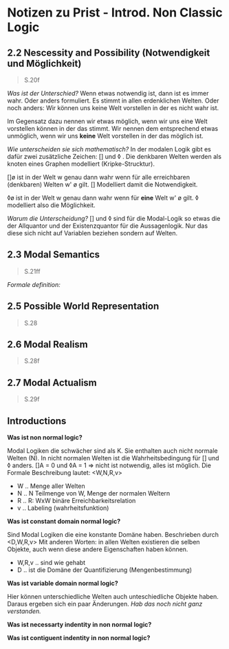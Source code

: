 # Notizen zu Prist - Introd. Non Classic Logic

## 2.2 Nescessity and Possibility (Notwendigkeit und Möglichkeit)
> S.20f

_Was ist der Unterschied?_
Wenn etwas notwendig ist, dann ist es immer wahr. Oder anders formuliert. Es stimmt in allen erdenklichen Welten. Oder noch anders: Wir können uns keine Welt vorstellen in der es nicht wahr ist.

Im Gegensatz dazu nennen wir etwas möglich, wenn wir uns eine Welt vorstellen können in der das stimmt. Wir nennen dem entsprechend etwas unmöglich, wenn wir uns **keine** Welt vorstellen in der das möglich ist.

_Wie unterscheiden sie sich mathematisch?_
In der modalen Logik gibt es dafür zwei zusätzliche Zeichen: [] und ◊ .
Die denkbaren Welten werden als knoten eines Graphen modelliert (Kripke-Strucktur).

[]ø ist in der Welt w genau dann wahr wenn für alle erreichbaren (denkbaren) Welten w' ø gilt. [] Modelliert damit die Notwendigkeit.

◊ø ist in der Welt w genau dann wahr wenn für **eine** Welt w' ø gilt. ◊ modelliert also die Möglichkeit.

_Warum die Unterscheidung?_
[] und ◊ sind für die Modal-Logik so etwas die der Allquantor und der Existenzquantor für die Aussagenlogik. Nur das diese sich nicht auf Variablen beziehen sondern auf Welten.


## 2.3 Modal Semantics
> S.21ff

_Formale definition:_



## 2.5 Possible World Representation
> S.28



## 2.6 Modal Realism
> S.28f



## 2.7 Modal Actualism
> S.29f


## Introductions

**Was ist non normal logic?**

Modal Logiken die schwächer sind als K. Sie enthalten auch nicht normale Welten (N).
In nicht normalen Welten ist die Wahrheitsbedingung für [] und ◊ anders.
[]A = 0 und ◊A = 1 => nicht ist notwendig, alles ist möglich.
Die Formale Beschreibung lautet: <W,N,R,v>

- W .. Menge aller Welten
- N .. N Teilmenge von W, Menge der normalen Weltern
- R .. R: WxW binäre Erreichbarkeitsrelation
- v .. Labeling (wahrheitsfunktion) 


**Was ist constant domain normal logic?**

Sind Modal Logiken die eine konstante Domäne haben. Beschrieben durch <D,W,R,v>
Mit anderen Worten: in allen Welten existieren die selben Objekte, auch wenn diese andere Eigenschaften haben können.

- W,R,v .. sind wie gehabt
- D .. ist die Domäne der Quantifizierung (Mengenbestimmung)


**Was ist variable domain normal logic?**

Hier können unterschiedliche Welten auch unteschiedliche Objekte haben.
Daraus ergeben sich ein paar Änderungen.
*Hab das noch nicht ganz verstanden.*



**Was ist necessarty indentity in non normal logic?**

**Was ist contiguent indentity in non normal logic?**






